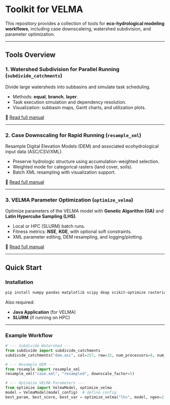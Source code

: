 # Toolkit for VELMA

This repository provides a collection of tools for **eco-hydrological modeling workflows**, including case downscaleing, watershed subdivision, and parameter optimization.

---

## Tools Overview

### 1. Watershed Subdivision for Parallel Running (`subdivide_catchments`)
Divide large watersheds into subbasins and simulate task scheduling.  
- Methods: **equal**, **branch**, **layer**.  
- Task execution simulation and dependency resolution.  
- Visualization: subbasin maps, Gantt charts, and utilization plots.  

📖 [Read full manual](docs/README_subdivide.md)

---

### 2. Case Downscaling for Rapid Running (`resample_xml`)
Resample Digital Elevation Models (DEM) and associated ecohydrological input data (ASC/CSV/XML).  
- Preserve hydrologic structure using accumulation-weighted selection.  
- Weighted mode for categorical rasters (land cover, soils).  
- Batch XML resampling with visualization support.  

📖 [Read full manual](docs/README_resample.md)

---

### 3. VELMA Parameter Optimization (`optimize_velma`)
Optimize parameters of the VELMA model with **Genetic Algorithm (GA)** and **Latin Hypercube Sampling (LHS)**.  
- Local or HPC (SLURM) batch runs.  
- Fitness metrics: **NSE**, **KGE**, with optional soft constraints.  
- XML parameter editing, DEM resampling, and logging/plotting.  

📖 [Read full manual](docs/README_optimize.md)

---

## Quick Start

### Installation
```bash
pip install numpy pandas matplotlib scipy deap scikit-optimize rasterio pysheds pyproj
```

Also required:
- **Java Application** (for VELMA)
- **SLURM** (if running on HPC)

---

### Example Workflow

```python
# --- Subdivide Watershed ---
from subdivide import subdivide_catchments
subdivide_catchments("dem.asc", col=257, row=32, num_processors=8, num_subbasins=100)

# --- Resample DEM ---
from resample import resample_xml
resample_xml("case.xml", "resampled", downscale_factor=5)

# --- Optimize VELMA Parameters ---
from optimize import VelmaModel, optimize_velma
model = VelmaModel(model_config)  # define config
best_param, best_score, best_var = optimize_velma("lhs", model, ngen=2, pop_size=8)
```
